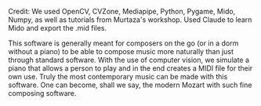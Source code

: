 Credit: We used OpenCV, CVZone, Mediapipe, Python, Pygame, Mido, Numpy, as well as tutorials from Murtaza's workshop.
Used Claude to learn Mido and export the .mid files.

This software is generally meant for composers on the go (or in a dorm without a piano) to be able to compose music more naturally than just through standard software. With the use of computer vision, we simulate a piano that allows a person to play and in the end creates a MIDI file for their own use.
Truly the most contemporary music can be made with this software.
One can become, shall we say, the modern Mozart with such fine composing software.
